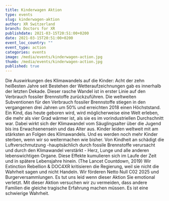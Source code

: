 ```yaml
---
title: Kinderwagen Aktion
type: events
slug: kinderwagen-aktion
author: XR Switzerland
branch: Doctors for XR
publishdate: 2021-03-15T20:51:00+0200
date: 2021-03-15T20:51:00+0200 
event_loc_country: ""
event_type: action
categories: events
image: /media/events/kinderwagen-action.jpg
thumb: /media/events/kinderwagen-action.jpg
published: true
---
```

Die Auswirkungen des Klimawandels auf die Kinder: Acht der zehn heißesten Jahre seit Bestehen der Wetteraufzeichnungen gab es innerhalb der letzten Dekade. Dieser rasche Wandel ist in erster Linie auf den Verbrauch fossiler Brennstoffe zurückzuführen. Die weltweiten Subventionen für den Verbrauch fossiler Brennstoffe stiegen in den vergangenen drei Jahren um 50% und erreichten 2018 einen Höchststand. Ein Kind, das heute geboren wird, wird möglicherweise eine Welt erleben, die mehr als vier Grad wärmer ist, als sie es im vorindustriellen Durchschnitt war. Dabei wirkt sich der Klimawandel vom Säuglingsalter über die Jugend bis ins Erwachsenensein und das Alter aus. Kinder leiden weltweit mit am stärksten an Folgen des Klimawandels. Und es werden noch mehr Kinder sterben, wenn wir so weitermachen wie bisher. Von Kindheit an schädigt die Luftverschmutzung -hauptsächlich durch fossile Brennstoffe verursacht und durch den Klimawandel verstärkt - Herz, Lunge und alle anderen lebenswichtigen Organe. Diese Effekte kumulieren sich im Laufe der Zeit und in spätere Lebensjahre hinein. (The Lancet Countdown, 2019) Wir Extinction Rebellion & DOC4XR kritisieren die Regierung, weil sie nicht die Wahrheit sagen und nicht Handeln. Wir förderen Netto Null C02 2025 und Burgerversammlungen. Es tut uns leid wenn dieser Aktion Sie emotional verletzt. Mit dieser Aktion versuchen wir zu vermeiden, dass andere Familien die gleiche tragische Erfahrung machen müssen. Es ist eine schwierige Wahrheit.
